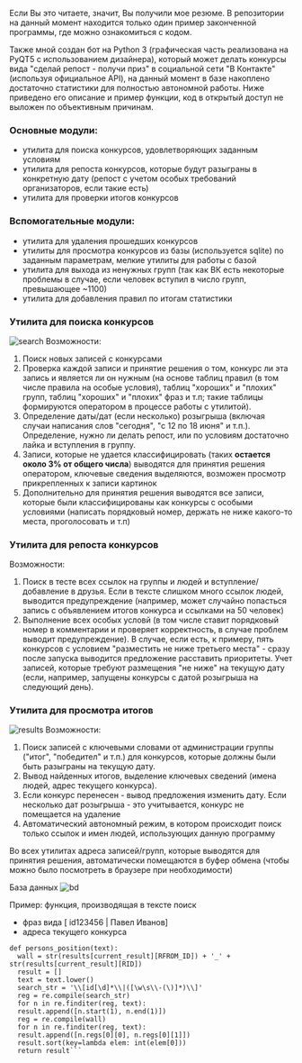 Если Вы это читаете, значит, Вы получили мое резюме. В репозитории на данный момент находится только один пример законченной программы, где можно ознакомиться с кодом. 

Также мной создан бот на Python 3 (графическая часть реализована на PyQT5 с использованием дизайнера), который может делать конкурсы вида "сделай репост - получи приз" в социальной сети "В Контакте" (используя официальное API), на данный момент в базе накоплено достаточно статистики для полностью автономной работы. 
Ниже приведено его описание и пример функции, код в открытый доступ не выложен по объективным причинам. 

### Основные модули: 
- утилита для поиска конкурсов, удовлетворяющих заданным условиям 
- утилита для репоста конкурсов, которые будут разыграны в конкретную дату (репост с учетом особых требований организаторов, если такие есть) 
- утилита для проверки итогов конкурсов 

### Вспомогательные модули: 
- утилита для удаления прошедших конкурсов 
- утилиты для просмотра конкурсов из базы (используется sqlite) по заданным параметрам, мелкие утилиты для работы с базой 
- утилита для выхода из ненужных групп (так как ВК есть некоторые проблемы в случае, если человек вступил в число групп, превышающее ~1100) 
- утилита для добавления правил по итогам статистики 

### Утилита для поиска конкурсов 
![search](https://orangella.github.io/ProjectExample/search.png) 
Возможности: 
1. Поиск новых записей с конкурсами
2. Проверка каждой записи и принятие решения о том, конкурс ли эта запись и является ли он нужным (на основе таблиц правил (в том числе правила на особые условия), таблиц "хороших" и "плохих" групп, таблиц "хороших" и "плохих" фраз и т.п; такие таблицы формируются оператором в процессе работы с утилитой). 
3. Определение даты/дат (если несколько) розыгрыша (включая случаи написания слов "сегодня", "с 12 по 18 июня" и т.п.). Определение, нужно ли делать репост, или по условиям достаточно лайка и вступления в группу. 
4. Записи, которые не удается классифицировать (таких **остается около 3% от общего числа**) выводятся для принятия решения оператором, ключевые сведения выделяются, возможен просмотр прикрепленных к записи картинок 
5. Дополнительно для принятия решения выводятся все записи, которые были классифицированы как конкурсы с особыми условиями (написать порядковый номер, держать не ниже какого-то места, проголосовать и т.п) 

### Утилита для репоста конкурсов 
Возможности: 
1. Поиск в тесте всех ссылок на группы и людей и вступление/добавление в друзья. Если в тексте слишком много ссылок людей, выводится предупреждение (например, может случайно попасться запись с объявлением итогов конкурса и ссылками на 50 человек) 
2. Выполнение всех особых условй (в том числе ставит порядковый номер в комментарии и проверяет корректность, в случае проблем выводит предупреждение). В случае, если есть, к примеру, пять конкурсов с условием "разместить не ниже третьего места" - сразу после запуска выводится предложение расставить приоритеты. Учет записей, которые требуют размещения "не ниже" на текущую дату (если, например, запущены конкурсы с датой розыгрыша на следующий день). 

### Утилита для просмотра итогов 
![results](https://orangella.github.io/ProjectExample//results.png) 
Возможности: 
1. Поиск записей с ключевыми словами от администрации группы ("итог", "победител" и т.п.) для конкурсов, которые должны были быть разыграны на текущую дату. 
2. Вывод найденных итогов, выделение ключевых сведений (имена людей, адрес текущего конкурса). 
3. Если конкурс перенесен - вывод предложения изменить дату. Если несколько дат розыгрыша - это учитывается, конкурс не помещается на удаление 
4. Автоматический автономный режим, в котором происходит поиск только ссылок и имен людей, использующих данную программу 

Во всех утилитах адреса записей/групп, которые выводятся для принятия решения, автоматически помещаются в буфер обмена (чтобы можно было посмотреть в браузере при необходимости) 

База данных ![bd](https://orangella.github.io/ProjectExample/bd.png) 

Пример: функция, производящая в тексте поиск 
- фраз вида [ id123456 | Павел Иванов]
- адреса текущего конкурса 

```
def persons_position(text): 
  wall = str(results[current_result][RFROM_ID]) + '_' + str(results[current_result][RID]) 
  result = [] 
  text = text.lower() 
  search_str = '\\[id[\d]*\\|([\w\s\\-(\)]*)\\]' 
  reg = re.compile(search_str) 
  for n in re.finditer(reg, text): 
  result.append([n.start(1), n.end(1)]) 
  reg = re.compile(wall) 
  for n in re.finditer(reg, text): 
  result.append([n.regs[0][0], n.regs[0][1]]) 
  result.sort(key=lambda elem: int(elem[0])) 
  return result```
